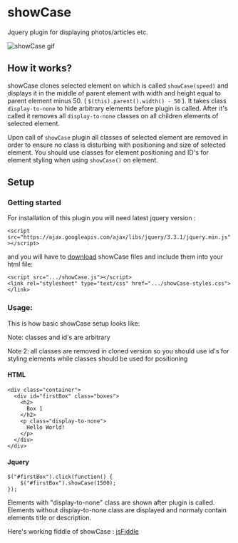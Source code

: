 # showCase
Jquery plugin for displaying photos/articles etc.
<!-- gif coming soon -->
![showCase gif](http://g.recordit.co/TUv7ilBmtO.gif)

## How it works?
showCase clones selected element on which is called `showCase(speed)` and displays it in the middle of parent element with width and height equal to parent element minus 50. ( `$(this).parent().width() - 50` ).
It takes class `display-to-none` to hide arbitrary elements before plugin is called. After it's called it removes all `display-to-none` classes on all children elements of selected element.

Upon call of `showCase` plugin all classes of selected element are removed in order to ensure no class is disturbing with positioning and size of selected element. You should use classes for element positioning and ID's for element styling when using `showCase()` on element.
## Setup

### Getting started
For installation of this plugin you will need latest jquery version :

`<script src="https://ajax.googleapis.com/ajax/libs/jquery/3.3.1/jquery.min.js"></script>`

and you will have to [download](https://github.com/Cager1/showCase/archive/master.zip) showCase files and include them into your html file:

```
<script src=".../showCase.js"></script>
<link rel="stylesheet" type="text/css" href=".../showCase-styles.css"></link>
```

### Usage:
This is how basic showCase setup looks like:

Note: classes and id's are arbitrary

Note 2: all classes are removed in cloned version so you should use id's for styling elements while classes should be used for positioning

#### HTML

```
<div class="container">
  <div id="firstBox" class="boxes">
    <h2>
      Box 1
    </h2>
    <p class="display-to-none">
      Hello World!
    </p>
  </div>
</div>
```
#### Jquery

```
$("#firstBox").click(function() {
    $("#firstBox").showCase(1500);
});
```
Elements with "display-to-none" class are shown after plugin is called. Elements without display-to-none class are displayed and normaly contain elements title or description.

Here's working fiddle of showCase : [jsFiddle](https://jsfiddle.net/Cagger/q2jasc6u/)
